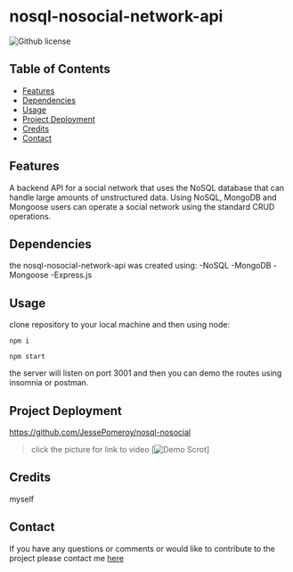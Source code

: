 # nosql-nosocial-network-api
![Github license](https://img.shields.io/badge/license-mit-blue.svg)

## Table of Contents
* [Features](#features)
* [Dependencies](#dependencies)
* [Usage](#usage)
* [Project Deployment](#project-deployment)
* [Credits](#credits)
* [Contact](#contact)
## Features

A backend API for a social network that uses the NoSQL database that can handle large amounts of unstructured data. Using NoSQL, MongoDB and Mongoose users can operate a social network using the standard CRUD operations.

## Dependencies

the nosql-nosocial-network-api was created using:
-NoSQL
-MongoDB
-Mongoose
-Express.js

## Usage

clone repository to your local machine and then using node:
```
npm i
```

```
npm start
```

the server will listen on port 3001 and then you can demo the routes using insomnia or postman.

## Project Deployment

https://github.com/JessePomeroy/nosql-nosocial

>click the picture for link to video
[![Demo Scrot](https://github.com/)]

## Credits

myself

## Contact
If you have any questions or comments or would like to contribute to
the project please contact me [here](mailto:thinkingofview@gmail.com?subject=[GitHub]%20Dev%20Connect)

